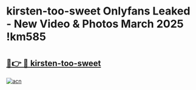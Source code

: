 # kirsten-too-sweet Onlyfans Leaked - New Video & Photos March 2025 !km585

# <h2><a href="https://gp9f6l.iuczelnia.edu.pl?title=kirsten-too-sweet&ref=km585">🔗👉 🔴 kirsten-too-sweet</a></h2>

[![acn](https://github.com/user-attachments/assets/0f9c940e-d8b0-45ae-aac7-cd30a18b3e1c)](https://gp9f6l.iuczelnia.edu.pl?title=kirsten-too-sweet&ref=km585)

